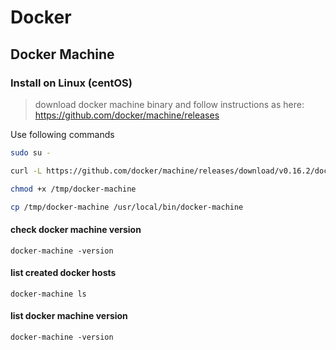 # Docker

## Docker Machine

### Install on Linux (centOS)

> download docker machine binary and follow instructions as here: https://github.com/docker/machine/releases

Use following commands
```bash
sudo su -

curl -L https://github.com/docker/machine/releases/download/v0.16.2/docker-machine-`uname -s`-`uname -m` >/tmp/docker-machine

chmod +x /tmp/docker-machine

cp /tmp/docker-machine /usr/local/bin/docker-machine
```

#### check docker machine version
    
`docker-machine -version`

#### list created docker hosts
    
`docker-machine ls`

#### list docker machine version
    
`docker-machine -version`
